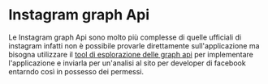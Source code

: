 # Instagram graph Api

Le Instagram graph Api sono molto più complesse di quelle ufficiali di instagram infatti non è possibile provarle direttamente sull'applicazione ma bisogna utilizzare il [tool di esplorazione delle graph api](https://developers.facebook.com/tools/explorer/) per implementare l'applicazione e inviarla per un'analisi al sito per developer di facebook entarndo così in possesso dei permessi.